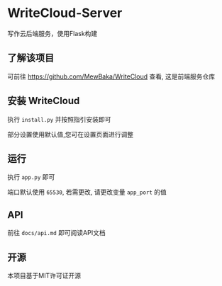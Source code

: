 # WriteCloud-Server
写作云后端服务，使用Flask构建

## 了解该项目

可前往 https://github.com/MewBaka/WriteCloud 查看, 这是前端服务仓库

## 安装 WriteCloud

执行 `install.py` 并按照指引安装即可

部分设置使用默认值,您可在设置页面进行调整

## 运行

执行 `app.py` 即可

端口默认使用 `65530`, 若需更改, 请更改变量 `app_port` 的值

## API

前往 `docs/api.md` 即可阅读API文档

## 开源

本项目基于MIT许可证开源